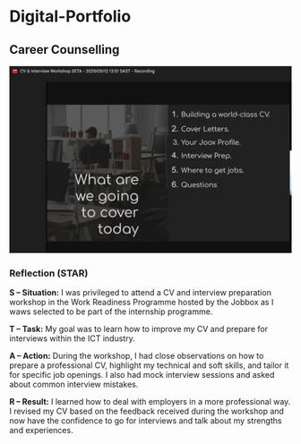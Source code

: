 # Digital-Portfolio
## Career Counselling
![CV and Interview Workshop Screenshot](https://github.com/MzimelaM/Digital-Portfolio/blob/main/images/Screenshot%202025-05-22%20013310.png)

### Reflection (STAR)

**S – Situation:**
I was privileged to attend a CV and interview preparation workshop in the Work Readiness Programme hosted by the Jobbox as I waws selected to be part of the internship programme.

**T – Task:**
My goal was to learn how to improve my CV and prepare for interviews within the ICT industry.

**A – Action:**
During the workshop, I had close observations on how to prepare a professional CV, highlight my technical and soft skills, and tailor it for specific job openings. I also had mock interview sessions and asked about common interview mistakes.

**R – Result:**
I learned how to deal with employers in a more professional way. I revised my CV based on the feedback received during the workshop and now have the confidence to go for interviews and talk about my strengths and experiences.

